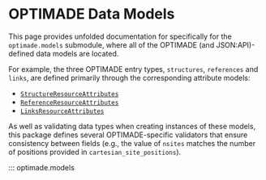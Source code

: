 # OPTIMADE Data Models

This page provides unfolded documentation for specifically for the `optimade.models` submodule, where all of the OPTIMADE (and JSON:API)-defined data models are located.

For example, the three OPTIMADE entry types, `structures`, `references` and `links`, are defined primarily through the corresponding attribute models:

- [`StructureResourceAttributes`](#optimade.models.structures.StructureResourceAttributes)
- [`ReferenceResourceAttributes`](#optimade.models.references.ReferenceResourceAttributes)
- [`LinksResourceAttributes`](#optimade.models.links.LinksResourceAttributes)

As well as validating data types when creating instances of these models, this package defines several OPTIMADE-specific validators that ensure consistency between fields (e.g., the value of `nsites` matches the number of positions provided in `cartesian_site_positions`).

::: optimade.models
